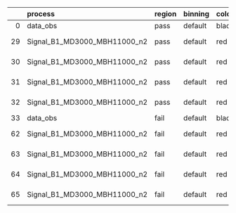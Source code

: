 |    | process                      | region   | binning   | color   | process_type   |   scale | variation   | source_filename                                                       | source_histname    | alias                        | title     |   combine_idx |     lnN |   shapes | syst_type   | direction   | variation_alias   |
|---:|:-----------------------------|:---------|:----------|:--------|:---------------|--------:|:------------|:----------------------------------------------------------------------|:-------------------|:-----------------------------|:----------|--------------:|--------:|---------:|:------------|:------------|:------------------|
|  0 | data_obs                     | pass     | default   | black   | DATA           |       1 | nominal     | ./histograms_for_2DAlphabet_v16//BH_Data.root                         | hpass              | Data                         | Data      |           nan | nan     |      nan | nan         | nan         | nan               |
| 29 | Signal_B1_MD3000_MBH11000_n2 | pass     | default   | red     | SIGNAL         |       1 | lumi        | ./histograms_for_2DAlphabet_v16//BH_Signal_B1_MD3000_MBH11000_n2.root | hpass              | Signal_B1_MD3000_MBH11000_n2 | BH signal |           nan |   1.016 |      nan | lnN         | nan         | nan               |
| 30 | Signal_B1_MD3000_MBH11000_n2 | pass     | default   | red     | SIGNAL         |       1 | SVM         | ./histograms_for_2DAlphabet_v16//BH_Signal_B1_MD3000_MBH11000_n2.root | hpass_SVMsyst_up   | Signal_B1_MD3000_MBH11000_n2 | BH signal |           nan | nan     |        1 | shapes      | Up          | SVMsyst           |
| 31 | Signal_B1_MD3000_MBH11000_n2 | pass     | default   | red     | SIGNAL         |       1 | SVM         | ./histograms_for_2DAlphabet_v16//BH_Signal_B1_MD3000_MBH11000_n2.root | hpass_SVMsyst_down | Signal_B1_MD3000_MBH11000_n2 | BH signal |           nan | nan     |        1 | shapes      | Down        | SVMsyst           |
| 32 | Signal_B1_MD3000_MBH11000_n2 | pass     | default   | red     | SIGNAL         |       1 | nominal     | ./histograms_for_2DAlphabet_v16//BH_Signal_B1_MD3000_MBH11000_n2.root | hpass              | Signal_B1_MD3000_MBH11000_n2 | BH signal |           nan | nan     |      nan | nan         | nan         | nan               |
| 33 | data_obs                     | fail     | default   | black   | DATA           |       1 | nominal     | ./histograms_for_2DAlphabet_v16//BH_Data.root                         | hfail              | Data                         | Data      |           nan | nan     |      nan | nan         | nan         | nan               |
| 62 | Signal_B1_MD3000_MBH11000_n2 | fail     | default   | red     | SIGNAL         |       1 | lumi        | ./histograms_for_2DAlphabet_v16//BH_Signal_B1_MD3000_MBH11000_n2.root | hfail              | Signal_B1_MD3000_MBH11000_n2 | BH signal |           nan |   1.016 |      nan | lnN         | nan         | nan               |
| 63 | Signal_B1_MD3000_MBH11000_n2 | fail     | default   | red     | SIGNAL         |       1 | SVM         | ./histograms_for_2DAlphabet_v16//BH_Signal_B1_MD3000_MBH11000_n2.root | hfail_SVMsyst_up   | Signal_B1_MD3000_MBH11000_n2 | BH signal |           nan | nan     |        1 | shapes      | Up          | SVMsyst           |
| 64 | Signal_B1_MD3000_MBH11000_n2 | fail     | default   | red     | SIGNAL         |       1 | SVM         | ./histograms_for_2DAlphabet_v16//BH_Signal_B1_MD3000_MBH11000_n2.root | hfail_SVMsyst_down | Signal_B1_MD3000_MBH11000_n2 | BH signal |           nan | nan     |        1 | shapes      | Down        | SVMsyst           |
| 65 | Signal_B1_MD3000_MBH11000_n2 | fail     | default   | red     | SIGNAL         |       1 | nominal     | ./histograms_for_2DAlphabet_v16//BH_Signal_B1_MD3000_MBH11000_n2.root | hfail              | Signal_B1_MD3000_MBH11000_n2 | BH signal |           nan | nan     |      nan | nan         | nan         | nan               |